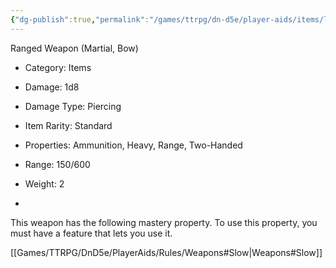 ```yaml
---
{"dg-publish":true,"permalink":"/games/ttrpg/dn-d5e/player-aids/items/longbow/","tags":["TTRPG/DND/5e","damage","combat"],"noteIcon":""}
---
```



Ranged Weapon (Martial, Bow)

- Category: Items
- Damage: 1d8
- Damage Type: Piercing

- Item Rarity: Standard

- Properties: Ammunition, Heavy, Range, Two-Handed
- Range: 150/600

- Weight: 2
- 
This weapon has the following mastery property. To use this property, you must have a feature that lets you use it.

[[Games/TTRPG/DnD5e/PlayerAids/Rules/Weapons#Slow\|Weapons#Slow]]
